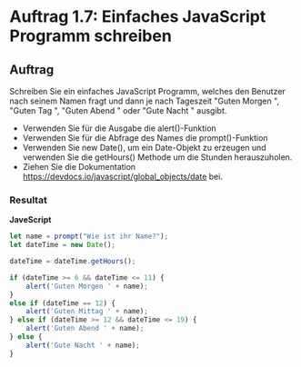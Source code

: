 # Auftrag 1.7: Einfaches JavaScript Programm schreiben

## Auftrag
Schreiben Sie ein einfaches JavaScript Programm, welches den Benutzer nach seinem Namen fragt und dann je nach Tageszeit "Guten Morgen <Name>", "Guten Tag <Name>", "Guten Abend <Name>" oder "Gute Nacht <Name>" ausgibt.

- Verwenden Sie für die Ausgabe die alert()-Funktion
- Verwenden Sie für die Abfrage des Names die prompt()-Funktion
- Verwenden Sie new Date(), um ein Date-Objekt zu erzeugen und verwenden Sie die getHours() Methode um die Stunden herauszuholen. 
- Ziehen Sie die Dokumentation https://devdocs.io/javascript/global_objects/date bei.

### Resultat
**JaveScript**
```JavaScript
let name = prompt("Wie ist ihr Name?");
let dateTime = new Date();

dateTime = dateTime.getHours();

if (dateTime >= 6 && dateTime <= 11) {
    alert('Guten Morgen ' + name);
} 
else if (dateTime == 12) {
    alert('Guten Mittag ' + name);
} else if (dateTime >= 12 && dateTime <= 19) {
    alert('Guten Abend ' + name);
} else {
    alert('Gute Nacht ' + name);
}
```